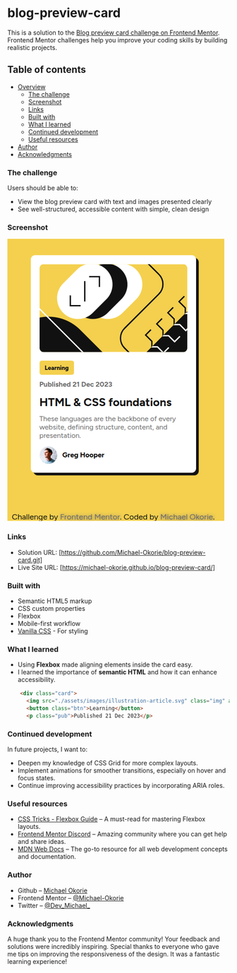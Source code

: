 # blog-preview-card

This is a solution to the [Blog preview card challenge on Frontend Mentor](https://www.frontendmentor.io/challenges/blog-preview-card-ckPaj01IcS). Frontend Mentor challenges help you improve your coding skills by building realistic projects. 

## Table of contents

- [Overview](#overview)
  - [The challenge](#the-challenge)
  - [Screenshot](#screenshot)
  - [Links](#links)
  - [Built with](#built-with)
  - [What I learned](#what-i-learned)
  - [Continued development](#continued-development)
  - [Useful resources](#useful-resources)
- [Author](#author)
- [Acknowledgments](#acknowledgments)

### The challenge

Users should be able to:

- View the blog preview card with text and images presented clearly
- See well-structured, accessible content with simple, clean design

### Screenshot

![](./screenshot/screenshot.png)

### Links

- Solution URL: [https://github.com/Michael-Okorie/blog-preview-card.git]
- Live Site URL: [https://michael-okorie.github.io/blog-preview-card/]

### Built with

- Semantic HTML5 markup
- CSS custom properties
- Flexbox
- Mobile-first workflow
- [Vanilla CSS](https://www.w3.org/Style/CSS/) - For styling

### What I learned

- Using **Flexbox** made aligning elements inside the card easy.
- I learned the importance of **semantic HTML** and how it can enhance accessibility.

```html
    <div class="card">
      <img src="./assets/images/illustration-article.svg" class="img" alt="Hero image">
      <button class="btn">Learning</button>
      <p class="pub">Published 21 Dec 2023</p>

```

### Continued development

In future projects, I want to:

- Deepen my knowledge of CSS Grid for more complex layouts.
- Implement animations for smoother transitions, especially on hover and focus states.
- Continue improving accessibility practices by incorporating ARIA roles.

### Useful resources

- [CSS Tricks - Flexbox Guide](https://css-tricks.com/snippets/css/a-guide-to-flexbox/) – A must-read for mastering Flexbox layouts.
- [Frontend Mentor Discord](https://www.frontendmentor.io/discord) – Amazing community where you can get help and share ideas.
- [MDN Web Docs](https://developer.mozilla.org/en-US/) – The go-to resource for all web development concepts and documentation.

### Author

- Github – [Michael Okorie](https://github.com/Michael-Okorie)
- Frontend Mentor – [@Michael-Okorie](https://www.frontendmentor.io/profile/Michael-Okorie)
- Twitter – [@Dev_Michael_](https://www.twitter.com/Dev_Michael_)

### Acknowledgments

A huge thank you to the Frontend Mentor community! Your feedback and solutions were incredibly inspiring. Special thanks to everyone who gave me tips on improving the responsiveness of the design. It was a fantastic learning experience!

